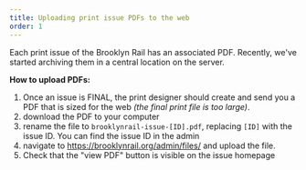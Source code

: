 ```yaml
---
title: Uploading print issue PDFs to the web
order: 1
---
```

Each print issue of the Brooklyn Rail has an associated PDF. Recently, we've started archiving them in a central location on the server.

**How to upload PDFs:**

1. Once an issue is FINAL, the print designer should create and send you a PDF that is sized for the web _(the final print file is too large)_.
1. download the PDF to your computer
1. rename the file to `brooklynrail-issue-[ID].pdf`, replacing `[ID]` with the issue ID. You can find the issue ID in the admin
1. navigate to https://brooklynrail.org/admin/files/ and upload the file.
1. Check that the "view PDF" button is visible on the issue homepage